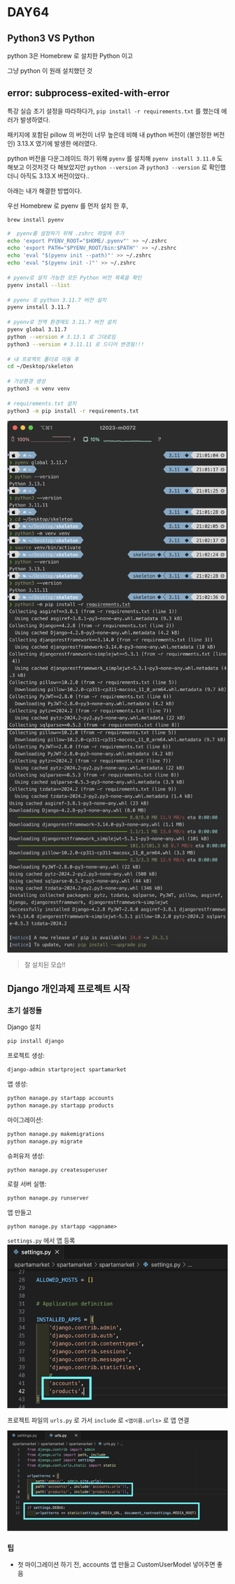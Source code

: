# DAY64

## Python3 VS Python
python 3은 Homebrew 로 설치한 Python 이고

그냥 python 이 원래 설치했던 것

## error: subprocess-exited-with-error

특강 실습 초기 설정을 따라하다가, `pip install -r requirements.txt` 를 했는데 에러가 발생하였다.

패키지에 포함된 pillow 의 버전이 너무 높은데 비해 내 python 버전이 (불안정한 버전인) 3.13.X 였기에 발생한 에러였다.

python 버전을 다운그레이드 하기 위해 `pyenv` 를 설치해 `pyenv install 3.11.0` 도 해보고 이것저것 다 해보았지만 `python --version` 과 `python3 --version` 로 확인했더니 아직도 3.13.X 버전이었다..

아래는 내가 해결한 방법이다.

우선 Homebrew 로 pyenv 를 먼저 설치 한 후,
```bash
brew install pyenv
```

```bash
#  pyenv를 설정하기 위해 .zshrc 파일에 추가
echo 'export PYENV_ROOT="$HOME/.pyenv"' >> ~/.zshrc
echo 'export PATH="$PYENV_ROOT/bin:$PATH"' >> ~/.zshrc
echo 'eval "$(pyenv init --path)"' >> ~/.zshrc
echo 'eval "$(pyenv init -)"' >> ~/.zshrc

# pyenv로 설치 가능한 모든 Python 버전 목록을 확인
pyenv install --list

# pyenv 로 python 3.11.7 버전 설치
pyenv install 3.11.7

# pyenv로 전역 환경에도 3.11.7 버전 설치
pyenv global 3.11.7
python --version # 3.13.1 로 그대로임
python3 --version # 3.11.11 로 드디어 변경됨!!!

# 내 프로젝트 폴더로 이동 후
cd ~/Desktop/skeleton

# 가상환경 생성
python3 -m venv venv

# requirements.txt 설치
python3 -m pip install -r requirements.txt
```


![](/img/241223_error_solve.png)
![](/img/241223_error_solve2.png)
>  잘 설치된 모습!!




## Django 개인과제 프로젝트 시작
### 초기 설정들
Django 설치
```bash
pip install django
```


프로젝트 생성:
```bash
django-admin startproject spartamarket
```

앱 생성:
```bash
python manage.py startapp accounts
python manage.py startapp products
```


마이그레이션:
```bash
python manage.py makemigrations
python manage.py migrate
```


슈퍼유저 생성:
```bash
python manage.py createsuperuser
```


로컬 서버 실행:
```bash
python manage.py runserver
```


앱 만들고
```
python manage.py startapp <appname>
```
`settings.py` 에서 앱 등록 
![](/img/241223_installed_apps.png)


프로젝트 파일의 `urls.py` 로 가서 `include` 로  `<앱이름.urls>` 로 앱 연결

![](/img/241223_urls_py.png)

### 팁
* 첫 마이그레이션 하기 전, accounts 앱 만들고 CustomUserModel 넣어주면 좋음